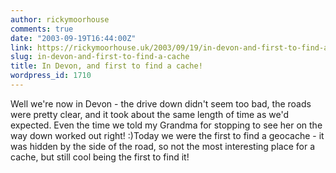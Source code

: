 ```yaml
---
author: rickymoorhouse
comments: true
date: "2003-09-19T16:44:00Z"
link: https://rickymoorhouse.uk/2003/09/19/in-devon-and-first-to-find-a-cache/
slug: in-devon-and-first-to-find-a-cache
title: In Devon, and first to find a cache!
wordpress_id: 1710
---
```


Well we're now in Devon - the drive down didn't seem too bad, the roads were pretty clear, and it took about the same length of time as we'd expected. Even the time we told my Grandma for stopping to see her on the way down worked out right! :)Today we were the first to find a geocache - it was hidden by the side of the road, so not the most interesting place for a cache, but still cool being the first to find it!
